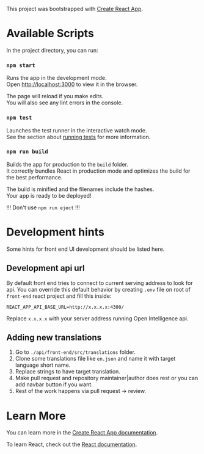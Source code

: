 This project was bootstrapped with [Create React App](https://github.com/facebook/create-react-app).

Available Scripts
============

In the project directory, you can run:

### `npm start`

Runs the app in the development mode.<br />
Open [http://localhost:3000](http://localhost:3000) to view it in the browser.

The page will reload if you make edits.<br />
You will also see any lint errors in the console.

### `npm test`

Launches the test runner in the interactive watch mode.<br />
See the section about [running tests](https://facebook.github.io/create-react-app/docs/running-tests) for more information.

### `npm run build`

Builds the app for production to the `build` folder.<br />
It correctly bundles React in production mode and optimizes the build for the best performance.

The build is minified and the filenames include the hashes.<br />
Your app is ready to be deployed!


!!! Don't use `npm run eject` !!!


Development hints
============
Some hints for front end UI development should be listed here.

Development api url
-----
By default front end tries to connect to current serving address to look
for api. You can override this default behavior by creating 
`.env` file on root of `front-end` react project and fill this inside:

```.dotenv
REACT_APP_API_BASE_URL=http://x.x.x.x:4300/
```

Replace `x.x.x.x` with your server address running Open Intelligence api.


Adding new translations
-----
1. Go to `./api/front-end/src/translations` folder.
2. Clone some translations file like `en.json` and name it with target language short name.
3. Replace strings to have target translation.
4. Make pull request and repository maintainer|author does rest or you can add navbar button if you want.
5. Rest of the work happens via pull request -> review.


Learn More
============

You can learn more in the [Create React App documentation](https://facebook.github.io/create-react-app/docs/getting-started).

To learn React, check out the [React documentation](https://reactjs.org/).
